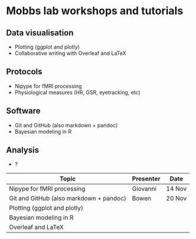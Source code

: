 # Mobbs lab workshops and tutorials
## Data visualisation
- Plotting (ggplot and plotly)
- Collaborative writing with Overleaf and LaTeX

## Protocols
- Nipype for fMRI processing
- Physiological measures (HR, GSR, eyetracking, etc)

## Software
- Git and GitHub (also markdown + pandoc)
- Bayesian modeling in R

## Analysis
- ?

| Topic | Presenter | Date |
| - | - | - |
| Nipype for fMRI processing | Giovanni | 14 Nov |
| Git and GitHub (also markdown + pandoc) | Bowen | 20 Nov |
| Plotting (ggplot and plotly) |  |  |
| Bayesian modeling in R |  |  |
| Overleaf and LaTeX |  |  |

